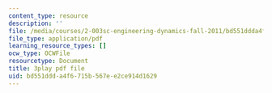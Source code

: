 ```yaml
---
content_type: resource
description: ''
file: /media/courses/2-003sc-engineering-dynamics-fall-2011/bd551ddda4f6715b567ee2ce914d1629_iMz0LiqjFmE.pdf
file_type: application/pdf
learning_resource_types: []
ocw_type: OCWFile
resourcetype: Document
title: 3play pdf file
uid: bd551ddd-a4f6-715b-567e-e2ce914d1629
---
```

